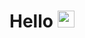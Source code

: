 # Hello <img src="https://github.com/mayankchaudhary26/Cool-Readme-ideas/raw/master/data/octocat/homercat.png" width="27">
